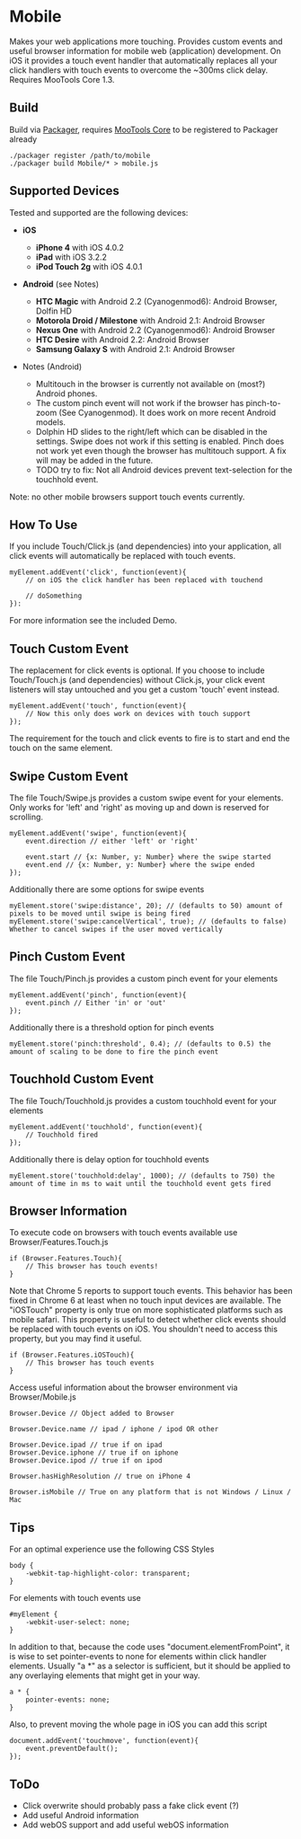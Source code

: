 Mobile
======

Makes your web applications more touching. Provides custom events and useful browser information for mobile web (application) development. On iOS it provides a touch event handler that automatically replaces all your click handlers with touch events to overcome the ~300ms click delay. Requires MooTools Core 1.3.

Build
-----

Build via [Packager](http://github.com/kamicane/packager), requires [MooTools Core](http://github.com/mootools/mootools-core) to be registered to Packager already

	./packager register /path/to/mobile
	./packager build Mobile/* > mobile.js

Supported Devices
-----------------

Tested and supported are the following devices:

* **iOS**
  * **iPhone 4** with iOS 4.0.2
  * **iPad** with iOS 3.2.2
  * **iPod Touch 2g** with iOS 4.0.1

* **Android** (see Notes)
  * **HTC Magic** with Android 2.2 (Cyanogenmod6): Android Browser, Dolfin HD
  * **Motorola Droid / Milestone** with Android 2.1: Android Browser
  * **Nexus One** with Android 2.2 (Cyanogenmod6): Android Browser
  * **HTC Desire** with Android 2.2: Android Browser
  * **Samsung Galaxy S** with Android 2.1: Android Browser

* Notes (Android)
  * Multitouch in the browser is currently not available on (most?) Android phones.
  * The custom pinch event will not work if the browser has pinch-to-zoom (See Cyanogenmod). It does work on more recent Android models.
  * Dolphin HD slides to the right/left which can be disabled in the settings. Swipe does not work if this setting is enabled. Pinch does not work yet even though the browser has multitouch support. A fix will may be added in the future.
  *  TODO try to fix: Not all Android devices prevent text-selection for the touchhold event.

Note: no other mobile browsers support touch events currently.

How To Use
----------

If you include Touch/Click.js (and dependencies) into your application, all click events will automatically be replaced with touch events.

	myElement.addEvent('click', function(event){
		// on iOS the click handler has been replaced with touchend
		
		// doSomething
	}):

For more information see the included Demo.

Touch Custom Event
------------------

The replacement for click events is optional. If you choose to include Touch/Touch.js (and dependencies) without Click.js, your click event listeners will stay untouched and you get a custom 'touch' event instead.

	myElement.addEvent('touch', function(event){
		// Now this only does work on devices with touch support
	});

The requirement for the touch and click events to fire is to start and end the touch on the same element.

Swipe Custom Event
------------------

The file Touch/Swipe.js provides a custom swipe event for your elements. Only works for 'left' and 'right' as moving up and down is reserved for scrolling.

	myElement.addEvent('swipe', function(event){
		event.direction // either 'left' or 'right'

		event.start // {x: Number, y: Number} where the swipe started
		event.end // {x: Number, y: Number} where the swipe ended
	});

Additionally there are some options for swipe events

	myElement.store('swipe:distance', 20); // (defaults to 50) amount of pixels to be moved until swipe is being fired
	myElement.store('swipe:cancelVertical', true); // (defaults to false) Whether to cancel swipes if the user moved vertically

Pinch Custom Event
------------------

The file Touch/Pinch.js provides a custom pinch event for your elements

	myElement.addEvent('pinch', function(event){
		event.pinch // Either 'in' or 'out'
	});

Additionally there is a threshold option for pinch events

	myElement.store('pinch:threshold', 0.4); // (defaults to 0.5) the amount of scaling to be done to fire the pinch event

Touchhold Custom Event
----------------------

The file Touch/Touchhold.js provides a custom touchhold event for your elements

	myElement.addEvent('touchhold', function(event){
		// Touchhold fired
	});

Additionally there is delay option for touchhold events

	myElement.store('touchhold:delay', 1000); // (defaults to 750) the amount of time in ms to wait until the touchhold event gets fired

Browser Information
-------------------

To execute code on browsers with touch events available use Browser/Features.Touch.js

	if (Browser.Features.Touch){
		// This browser has touch events!
	}

Note that Chrome 5 reports to support touch events. This behavior has been fixed in Chrome 6 at least when no touch input devices are available. The "iOSTouch" property is only true on more sophisticated platforms such as mobile safari. This property is useful to detect whether click events should be replaced with touch events on iOS. You shouldn't need to access this property, but you may find it useful.

	if (Browser.Features.iOSTouch){
		// This browser has touch events 
	}

Access useful information about the browser environment via Browser/Mobile.js

	Browser.Device // Object added to Browser
	
	Browser.Device.name // ipad / iphone / ipod OR other
	
	Browser.Device.ipad // true if on ipad
	Browser.Device.iphone // true if on iphone
	Browser.Device.ipod // true if on ipod
	
	Browser.hasHighResolution // true on iPhone 4
	
	Browser.isMobile // True on any platform that is not Windows / Linux / Mac

Tips
----

For an optimal experience use the following CSS Styles

	body {
		-webkit-tap-highlight-color: transparent;
	}

For elements with touch events use

	#myElement {
		-webkit-user-select: none;
	}

In addition to that, because the code uses "document.elementFromPoint", it is wise to set pointer-events to none for elements within click handler elements. Usually "a *" as a selector is sufficient, but it should be applied to any overlaying elements that might get in your way.

	a * {
		pointer-events: none;
	}

Also, to prevent moving the whole page in iOS you can add this script

	document.addEvent('touchmove', function(event){
		event.preventDefault();
	});

ToDo
----

* Click overwrite should probably pass a fake click event (?)
* Add useful Android information
* Add webOS support and add useful webOS information